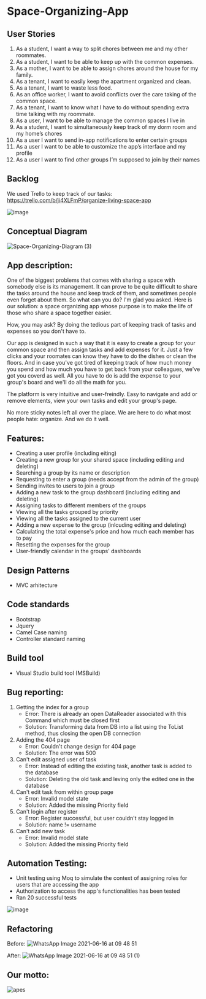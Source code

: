 # Space-Organizing-App

## User Stories
1) As a student, I want a way to split chores between me and my other roommates.
2) As a student, I want to be able to keep up with the common expenses.
3) As a mother, I want to be able to assign chores around the house for my family.
4) As a tenant, I want to easily keep the apartment organized and clean.
5) As a tenant, I want to waste less food.
6) As an office worker, I want to avoid conflicts over the care taking of the common space.
7) As a tenant, I want to know what I have to do without spending extra time talking with my roommate.
8) As a user, I want to be able to manage the common spaces I live in
9) As a student, I want to simultaneously keep track of my dorm room and my home’s chores
10) As a user I want to send in-app notifications to enter certain groups
11) As a user I want to be able to customize the app’s interface and my profile
12) As a user I want to find other groups I’m supposed to join by their names
  
  
## Backlog
We used Trello to keep track of our tasks: https://trello.com/b/ji4XLFmP/organize-living-space-app

![image](https://user-images.githubusercontent.com/62221313/122079659-4b193180-ce06-11eb-96be-97e237f02bfa.png)
  

## Conceptual Diagram
![Space-Organizing-Diagram (3)](https://user-images.githubusercontent.com/62221313/122174899-d4bf1280-ce8b-11eb-8551-f068d0930f9a.png)

  

## App description:
One of the biggest problems that comes with sharing a space with somebody else is its management. It can prove to be quite difficult to share the tasks around the house and keep track of them, and sometimes people even forget about them. So what can you do? I'm glad you asked. Here is our solution: a space organizing app whose purpose is to make the life of those who share a space together easier.  
  
How, you may ask? By doing the tedious part of keeping track of tasks and expenses so you don't have to.  
  
Our app is designed in such a way that it is easy to create a group for your common space and then assign tasks and add expenses for it. Just a few clicks and your roomates can know they have to do the dishes or clean the floors. And in case you've got tired of keeping track of how much money you spend and how much you have to get back from your colleagues, we've got you coverd as well. All you have to do is add the expense to your group's board and we'll do all the math for you.  
  
The platform is very intuitive and user-freindly. Easy to navigate and add or remove elements, view your own tasks and edit your group's page.  
  
No more sticky notes left all over the place. We are here to do what most people hate: organize. And we do it well.  
  
  
## Features:
   - Creating a user profile (including eiting)
   - Creating a new group for your shared space (including editing and deleting)
   - Searching a group by its name or description
   - Requesting to enter a group (needs accept from the admin of the group)
   - Sending invites to users to join a group
   - Adding a new task to the group dashboard (including editing and deleting)
   - Assigning tasks to different members of the groups
   - Viewing all the tasks grouped by priority
   - Viewing all the tasks assigned to the current user
   - Adding a new expense to the group (inlcuding editing and deleting)
   - Calculating the total expense's price and how much each member has to pay
   - Resetting the expenses for the group
   - User-friendly calendar in the groups' dashboards
  
  
## Design Patterns
   - MVC arhitecture
  
  
## Code standards
   - Bootstrap
   - Jquery
   - Camel Case naming 
   - Controller standard naming
  
  
## Build tool
   - Visual Studio build tool (MSBuild)
  
  
## Bug reporting:
   1) Getting the index for a group
      - Error: There is already an open DataReader associated with this Command which must be closed first
      - Solution: Transforming data from DB into a list using the ToList method, thus closing the open DB connection
   2) Adding the 404 page
      - Error: Couldn't change design for 404 page
      - Solution: The error was 500
   3) Can't edit assigned user of task
      - Error: Instead of editing the existing task, another task is added to the database
      - Solution: Deleting the old task and leving only the edited one in the database
   4) Can't edit task from within group page
      - Error: Invalid model state
      - Solution: Added the missing Priority field
   5) Can't login after register
      - Error: Register successful, but user couldn't stay logged in
      - Solution: name != username
   6) Can't add new task
      - Error: Invalid model state
      - Solution: Added the missing Priority field
  

## Automation Testing:
   - Unit testing using Moq to simulate the context of assigning roles for users that are accessing the app
   - Authorization to access the app's functionalities has been tested 
   - Ran 20 successful tests

![image](https://user-images.githubusercontent.com/62206596/122086113-13ad8380-ce0c-11eb-8490-371bcc9906ba.png)
  
  
## Refactoring
Before:
![WhatsApp Image 2021-06-16 at 09 48 51](https://user-images.githubusercontent.com/62221313/122171319-3e3d2200-ce88-11eb-9b8e-ab6341010bef.jpeg)

After:
![WhatsApp Image 2021-06-16 at 09 48 51 (1)](https://user-images.githubusercontent.com/62221313/122171322-3ed5b880-ce88-11eb-92bb-63d2469f5882.jpeg)
  
  
## Our motto:
![apes](https://user-images.githubusercontent.com/62221313/122080609-1194f600-ce07-11eb-93ee-b604fd7aaa5a.jpg)
